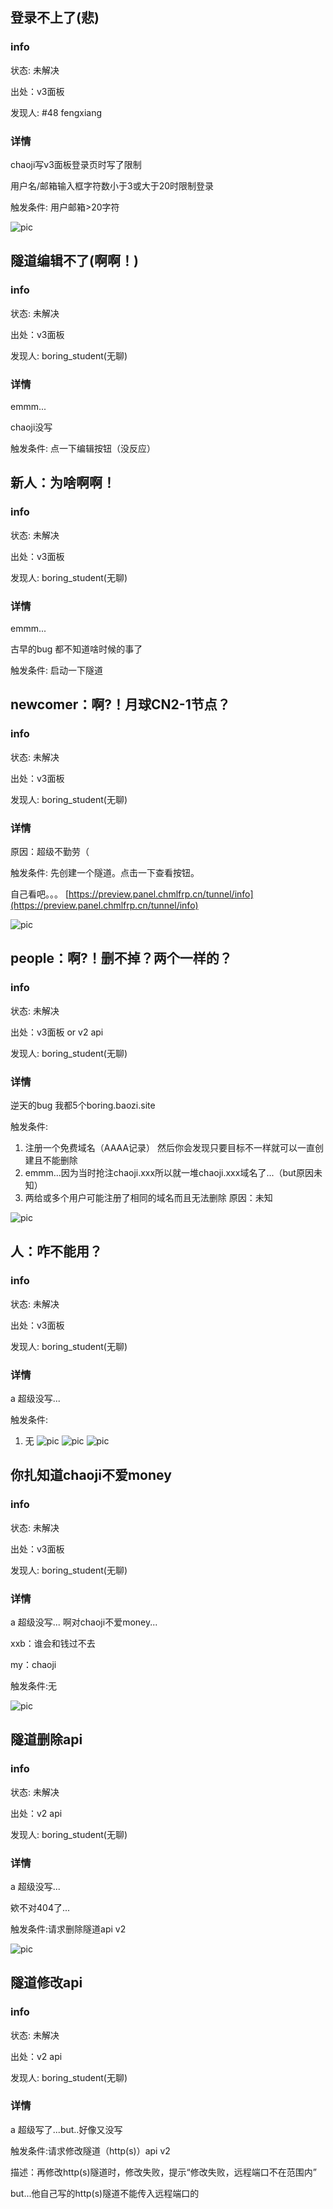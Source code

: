 ## 登录不上了(悲)
### info
状态: 未解决

出处：v3面板

发现人: #48 fengxiang
### 详情
chaoji写v3面板登录页时写了限制

用户名/邮箱输入框字符数小于3或大于20时限制登录

触发条件: 用户邮箱>20字符

![pic](/res/BUG++/登录不上了(悲).png "pic")

## 隧道编辑不了(啊啊！)
### info
状态: 未解决

出处：v3面板

发现人: boring_student(无聊)
### 详情
emmm...

chaoji没写

触发条件: 点一下编辑按钮（没反应）

## 新人：为啥啊啊！
### info
状态: 未解决

出处：v3面板

发现人: boring_student(无聊)
### 详情
emmm...

古早的bug 都不知道啥时候的事了

触发条件: 启动一下隧道

## newcomer：啊?！月球CN2-1节点？
### info
状态: 未解决

出处：v3面板

发现人: boring_student(无聊)
### 详情
原因：超级不勤劳（

触发条件: 先创建一个隧道。点击一下查看按钮。

自己看吧。。。
[https://preview.panel.chmlfrp.cn/tunnel/info](https://preview.panel.chmlfrp.cn/tunnel/info)

![pic](/res/BUG++/月球CN2-1节点.png "pic")



## people：啊?！删不掉？两个一样的？
### info
状态: 未解决

出处：v3面板 or v2 api

发现人: boring_student(无聊)
### 详情
逆天的bug 我都5个boring.baozi.site

触发条件: 
1. 注册一个免费域名（AAAA记录） 然后你会发现只要目标不一样就可以一直创建且不能删除
2. emmm...因为当时抢注chaoji.xxx所以就一堆chaoji.xxx域名了...（but原因未知）
3. 两给或多个用户可能注册了相同的域名而且无法删除 原因：未知

![pic](/res/BUG++/域名无法删除.png "pic")

## 人：咋不能用？
### info
状态: 未解决

出处：v3面板

发现人: boring_student(无聊)
### 详情
a 超级没写...

触发条件: 
1. 无
![pic](/res/BUG++/人咋不能用1.png "pic")
![pic](/res/BUG++/人咋不能用2.png "pic")
![pic](/res/BUG++/人咋不能用3.png "pic")


## 你扎知道chaoji不爱money
### info
状态: 未解决

出处：v3面板

发现人: boring_student(无聊)
### 详情
a 超级没写...
啊对chaoji不爱money...

xxb：谁会和钱过不去

my：chaoji

触发条件:无

![pic](/res/BUG++/扎知道chaoji不爱money.png "pic")


## 隧道删除api
### info
状态: 未解决

出处：v2 api

发现人: boring_student(无聊)
### 详情
a 超级没写...

欸不对404了...

触发条件:请求删除隧道api v2

![pic](/res/BUG++/隧道删除api.png "pic")

## 隧道修改api
### info
状态: 未解决

出处：v2 api

发现人: boring_student(无聊)
### 详情
a 超级写了...but..好像又没写

触发条件:请求修改隧道（http(s)）api v2

描述：再修改http(s)隧道时，修改失败，提示“修改失败，远程端口不在范围内”

but...他自己写的http(s)隧道不能传入远程端口的






